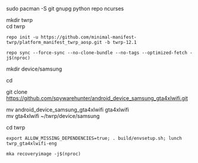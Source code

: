 sudo pacman -S git gnupg python repo ncurses

mkdir twrp \
cd twrp    

    repo init -u https://github.com/minimal-manifest-twrp/platform_manifest_twrp_aosp.git -b twrp-12.1     

    repo sync --force-sync --no-clone-bundle --no-tags --optimized-fetch -j$(nproc) 

mkdir device/samsung

cd

git clone https://github.com/spywarehunter/android_device_samsung_gta4xlwifi.git

mv android_device_samsung_gta4xlwifi gta4xlwifi \
mv gta4xlwifi ~/twrp/device/samsung

cd twrp

    export ALLOW_MISSING_DEPENDENCIES=true; . build/envsetup.sh; lunch twrp_gta4xlwifi-eng

    mka recoveryimage -j$(nproc)

